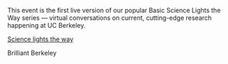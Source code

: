 This event is the first live version of our popular Basic Science Lights the Way series — virtual conversations on current, cutting-edge research happening at UC Berkeley.

[Science lights the way](https://www.youtube.com/watch?v=b8JTOlxJ_DE)



Brilliant Berkeley

